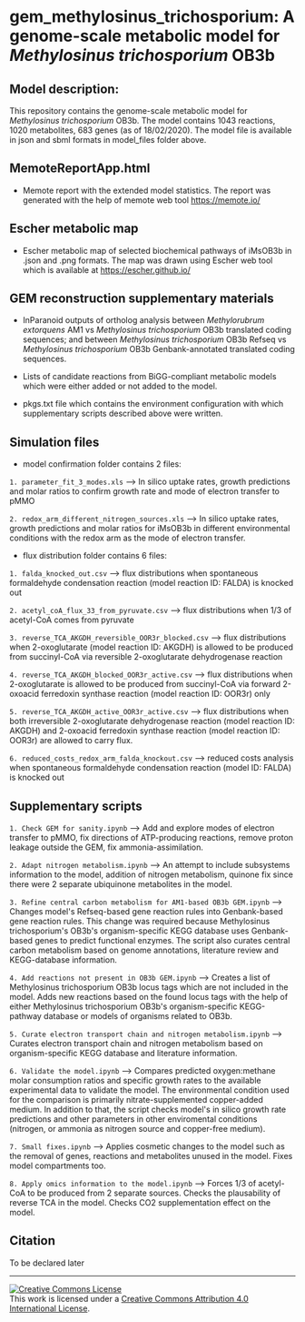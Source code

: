 #  gem_methylosinus_trichosporium: A genome-scale metabolic model for *Methylosinus trichosporium* OB3b

## Model description: 

This repository contains the genome-scale metabolic model for *Methylosinus trichosporium* OB3b. The model contains 1043 reactions, 1020 metabolites, 683 genes (as of 18/02/2020). The model file is available in json and sbml formats in model_files folder above.

## MemoteReportApp.html

- Memote report with the extended model statistics. The report was generated with the help of memote web tool https://memote.io/

## Escher metabolic map

- Escher metabolic map of selected biochemical pathways of iMsOB3b in .json and .png formats. The map was drawn using Escher web tool which is available at https://escher.github.io/

## GEM reconstruction supplementary materials

- InParanoid outputs of ortholog analysis between *Methylorubrum extorquens* AM1 vs *Methylosinus trichosporium* OB3b translated coding sequences; and between *Methylosinus trichosporium* OB3b Refseq vs *Methylosinus trichosporium* OB3b Genbank-annotated translated coding sequences.

- Lists of candidate reactions from BiGG-compliant metabolic models which were either added or not added to the model.

- pkgs.txt file which contains the environment configuration with which supplementary scripts described above were written.

## Simulation files

- model confirmation folder contains 2 files:

`1. parameter_fit_3_modes.xls` --> In silico uptake rates, growth predictions and molar ratios to confirm growth rate and mode of electron transfer to pMMO

`2. redox_arm_different_nitrogen_sources.xls` --> In silico uptake rates, growth predictions and molar ratios for iMsOB3b in different environmental conditions with the redox arm as the mode of electron transfer.

- flux distribution folder contains 6 files:

`1. falda_knocked_out.csv` --> flux distributions when spontaneous formaldehyde condensation reaction (model reaction ID: FALDA) is knocked out

`2. acetyl_coA_flux_33_from_pyruvate.csv` --> flux distributions when 1/3 of acetyl-CoA comes from pyruvate 

`3. reverse_TCA_AKGDH_reversible_OOR3r_blocked.csv` --> flux distributions when 2-oxoglutarate (model reaction ID: AKGDH) is allowed to be produced from succinyl-CoA via reversible 2-oxoglutarate dehydrogenase reaction

`4. reverse_TCA_AKGDH_blocked_OOR3r_active.csv` --> flux distributions when 2-oxoglutarate is allowed to be produced from succinyl-CoA via forward 2-oxoacid ferredoxin synthase reaction (model reaction ID: OOR3r) only

`5. reverse_TCA_AKGDH_active_OOR3r_active.csv` --> flux distributions when both irreversible 2-oxoglutarate dehydrogenase reaction (model reaction ID: AKGDH) and 2-oxoacid ferredoxin synthase reaction (model reaction ID: OOR3r) are allowed to carry flux. 

`6. reduced_costs_redox_arm_falda_knockout.csv` --> reduced costs analysis when spontaneous formaldehyde condensation reaction (model ID: FALDA) is knocked out

## Supplementary scripts

`1. Check GEM for sanity.ipynb` --> Add and explore modes of electron transfer to pMMO, fix directions of ATP-producing reactions, remove proton leakage outside the GEM, fix ammonia-assimilation.

`2. Adapt nitrogen metabolism.ipynb` --> An attempt to include subsystems information to the model, addition of nitrogen metabolism, quinone fix since there were 2 separate ubiquinone metabolites in the model.

`3. Refine central carbon metabolism for AM1-based OB3b GEM.ipynb` --> Changes model's Refseq-based gene reaction rules into Genbank-based gene reaction rules. This change was required because Methylosinus trichosporium's OB3b's organism-specific KEGG database uses Genbank-based genes to predict functional enzymes. The script also curates central carbon metabolism based on genome annotations, literature review and KEGG-database information.

`4. Add reactions not present in OB3b GEM.ipynb` --> Creates a list of Methylosinus trichosporium OB3b locus tags which are not included in the model. Adds new reactions based on the found locus tags with the help of either Methylosinus trichosporium OB3b's organism-specific KEGG-pathway database or models of organisms related to OB3b. 

`5. Curate electron transport chain and nitrogen metabolism.ipynb` --> Curates electron transport chain and nitrogen metabolism based on organism-specific KEGG database and literature information. 

`6. Validate the model.ipynb` --> Compares predicted oxygen:methane molar consumption ratios and specific growth rates to the available experimental data to validate the model. The environmental condition used for the comparison is primarily nitrate-supplemented copper-added medium. In addition to that, the script checks model's in silico growth rate predictions and other parameters in other enviromental conditions (nitrogen, or ammonia as nitrogen source and copper-free medium).

`7. Small fixes.ipynb` --> Applies cosmetic changes to the model such as the removal of genes, reactions and metabolites unused in the model. Fixes model compartments too. 

`8. Apply omics information to the model.ipynb` --> Forces 1/3 of acetyl-CoA to be produced from 2 separate sources. Checks the plausability of reverse TCA in the model. Checks CO2 supplementation effect on the model.

## Citation

To be declared later

---

<a rel="license" href="http://creativecommons.org/licenses/by/4.0/"><img alt="Creative Commons License" style="border-width:0" src="https://i.creativecommons.org/l/by/4.0/88x31.png" /></a><br />This work is licensed under a <a rel="license" href="http://creativecommons.org/licenses/by/4.0/">Creative Commons Attribution 4.0 International License</a>.
